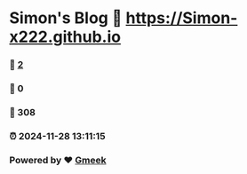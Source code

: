 # Simon's Blog :link: https://Simon-x222.github.io 
### :page_facing_up: [2](https://Simon-x222.github.io/tag.html) 
### :speech_balloon: 0 
### :hibiscus: 308 
### :alarm_clock: 2024-11-28 13:11:15 
### Powered by :heart: [Gmeek](https://github.com/Meekdai/Gmeek)
